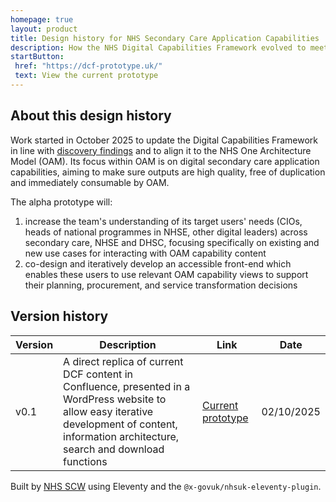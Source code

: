 ```yaml
---
homepage: true
layout: product
title: Design history for NHS Secondary Care Application Capabilities
description: How the NHS Digital Capabilities Framework evolved to meet its users' needs.
startButton:
 href: "https://dcf-prototype.uk/"
 text: View the current prototype
---
```

## About this design history

Work started in October 2025 to update the Digital Capabilities Framework in line with [discovery findings](/discovery/) and to align it to the NHS One Architecture Model (OAM). Its focus within OAM is on digital secondary care application capabilities, aiming to make sure outputs are high quality, free of duplication and immediately consumable by OAM. 

The alpha prototype will:

1. increase the team's understanding of its target users' needs (CIOs, heads of national programmes in NHSE, other digital leaders) across secondary care, NHSE and DHSC, focusing specifically on existing and new use cases for interacting with OAM capability content
2. co-design and iteratively develop an accessible front-end which enables these users to use relevant OAM capability views to support their planning, procurement, and service transformation decisions

## Version history

| Version | Description | Link | Date |
| --- | --- | --- | --- |
| v0.1 | A direct replica of current DCF content in Confluence, presented in a WordPress website to allow easy iterative development of content, information architecture, search and download functions | [Current prototype](https://dcf-prototype.uk/) | 02/10/2025

Built by [NHS SCW](https://www.scwcsu.nhs.uk/) using Eleventy and the `@x-govuk/nhsuk-eleventy-plugin`.

